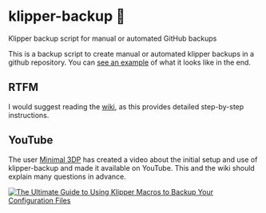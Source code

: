 # klipper-backup 💾
Klipper backup script for manual or automated GitHub backups

This is a backup script to create manual or automated klipper backups in a github repository. You can [see an example](https://github.com/Staubgeborener/3dprint) of what it looks like in the end.

## RTFM
I would suggest reading the [wiki](https://github.com/Staubgeborener/klipper-backup/wiki), as this provides detailed step-by-step instructions.

## YouTube
The user [Minimal 3DP](https://github.com/minimal3dp) has created a video about the initial setup and use of klipper-backup and made it available on YouTube. This and the wiki should explain many questions in advance.

[![The Ultimate Guide to Using Klipper Macros to Backup Your Configuration Files](https://img.youtube.com/vi/fR2jIegqv3A/0.jpg)](https://www.youtube.com/watch?v=fR2jIegqv3A "The Ultimate Guide to Using Klipper Macros to Backup Your Configuration Files")